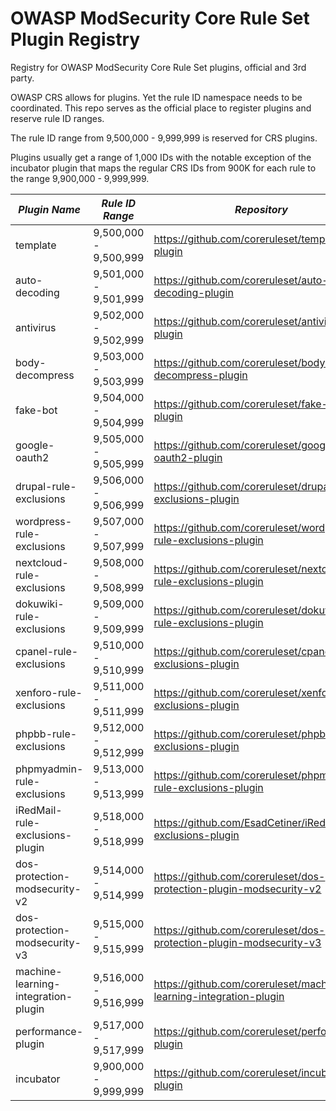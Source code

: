 # OWASP ModSecurity Core Rule Set Plugin Registry
Registry for OWASP ModSecurity Core Rule Set plugins, official and 3rd party.

OWASP CRS allows for plugins. Yet the rule ID namespace needs to be coordinated. This repo serves as the official 
place to register plugins and reserve rule ID ranges.

The rule ID range from 9,500,000 - 9,999,999 is reserved for CRS plugins.

Plugins usually get a range of 1,000 IDs with the notable exception of the incubator plugin that
maps the regular CRS IDs from 900K for each rule to the range 9,900,000 - 9,999,999.

| *Plugin Name*                 | *Rule ID Range*       | *Repository*                                                        | *Type*   | *Status*             | *CI* |
|-------------------------------|-----------------------|---------------------------------------------------------------------|----------|--------------------- | -----|
| template                      | 9,500,000 - 9,500,999 | https://github.com/coreruleset/template-plugin                      | official  | tested               | [![.github/workflows/integration.yml](https://github.com/coreruleset/template-plugin/actions/workflows/integration.yml/badge.svg)](https://github.com/coreruleset/template-plugin/actions/workflows/integration.yml) |
| auto-decoding                 | 9,501,000 - 9,501,999 | https://github.com/coreruleset/auto-decoding-plugin                 | official  | untested             | |
| antivirus                     | 9,502,000 - 9,502,999 | https://github.com/coreruleset/antivirus-plugin                     | official  | &#9989;&nbsp;tested  | |
| body-decompress               | 9,503,000 - 9,503,999 | https://github.com/coreruleset/body-decompress-plugin               | official  | &#9989;&nbsp;tested  | |
| fake-bot                      | 9,504,000 - 9,504,999 | https://github.com/coreruleset/fake-bot-plugin                      | official  | &#9989;&nbsp;tested  | |
| google-oauth2                 | 9,505,000 - 9,505,999 | https://github.com/coreruleset/google-oauth2-plugin                 | official  | &#9989;&nbsp;tested  | |
| drupal-rule-exclusions        | 9,506,000 - 9,506,999 | https://github.com/coreruleset/drupal-rule-exclusions-plugin        | official  | untested             | |
| wordpress-rule-exclusions     | 9,507,000 - 9,507,999 | https://github.com/coreruleset/wordpress-rule-exclusions-plugin     | official  | &#9989;&nbsp;tested  | |
| nextcloud-rule-exclusions     | 9,508,000 - 9,508,999 | https://github.com/coreruleset/nextcloud-rule-exclusions-plugin     | official  | untested             | |
| dokuwiki-rule-exclusions      | 9,509,000 - 9,509,999 | https://github.com/coreruleset/dokuwiki-rule-exclusions-plugin      | official  | untested             | |
| cpanel-rule-exclusions        | 9,510,000 - 9,510,999 | https://github.com/coreruleset/cpanel-rule-exclusions-plugin        | official  | untested             | |
| xenforo-rule-exclusions       | 9,511,000 - 9,511,999 | https://github.com/coreruleset/xenforo-rule-exclusions-plugin       | official  | &#9989;&nbsp;tested  | |
| phpbb-rule-exclusions         | 9,512,000 - 9,512,999 | https://github.com/coreruleset/phpbb-rule-exclusions-plugin         | official  | &#9989;&nbsp;tested  | |
| phpmyadmin-rule-exclusions    | 9,513,000 - 9,513,999 | https://github.com/coreruleset/phpmyadmin-rule-exclusions-plugin    | official  | being tested         | |
| iRedMail-rule-exclusions-plugin    | 9,518,000 - 9,518,999 | https://github.com/EsadCetiner/iRedMail-exclusions-plugin           | 3rd party | &#9989;&nbsp;tested  | |
| dos-protection-modsecurity-v2 | 9,514,000 - 9,514,999 | https://github.com/coreruleset/dos-protection-plugin-modsecurity-v2 | official  | untested             | |
| dos-protection-modsecurity-v3 | 9,515,000 - 9,515,999 | https://github.com/coreruleset/dos-protection-plugin-modsecurity-v3 | official  | draft                | |
| machine-learning-integration-plugin | 9,516,000 - 9,516,999 | https://github.com/coreruleset/machine-learning-integration-plugin | official | draft                | |
| performance-plugin            | 9,517,000 - 9,517,999 | https://github.com/coreruleset/performance-plugin                   | official  | draft                | |
| incubator                     | 9,900,000 - 9,999,999 | https://github.com/coreruleset/incubator-plugin                     | official  | -                    | |
